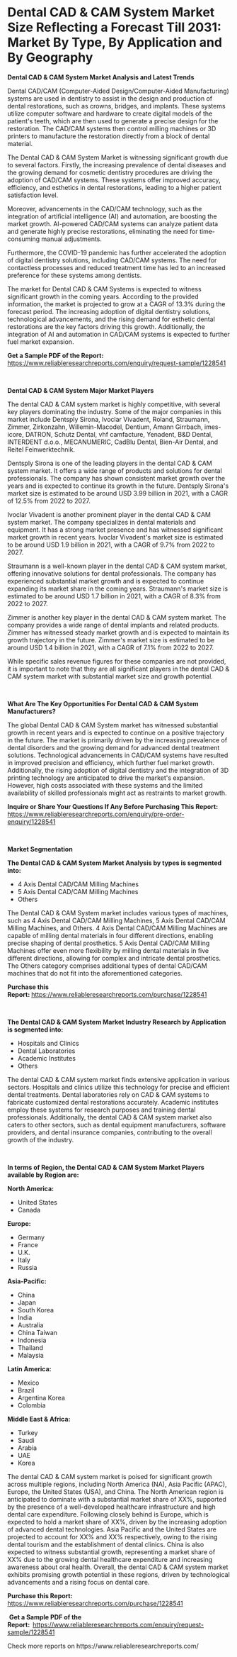 <p><h1>Dental CAD & CAM System Market Size Reflecting a Forecast Till 2031: Market By Type, By Application and By Geography</h1></p><p><strong>Dental CAD & CAM System Market Analysis and Latest Trends</strong></p>
<p><p>Dental CAD/CAM (Computer-Aided Design/Computer-Aided Manufacturing) systems are used in dentistry to assist in the design and production of dental restorations, such as crowns, bridges, and implants. These systems utilize computer software and hardware to create digital models of the patient's teeth, which are then used to generate a precise design for the restoration. The CAD/CAM systems then control milling machines or 3D printers to manufacture the restoration directly from a block of dental material.</p><p>The Dental CAD & CAM System Market is witnessing significant growth due to several factors. Firstly, the increasing prevalence of dental diseases and the growing demand for cosmetic dentistry procedures are driving the adoption of CAD/CAM systems. These systems offer improved accuracy, efficiency, and esthetics in dental restorations, leading to a higher patient satisfaction level.</p><p>Moreover, advancements in the CAD/CAM technology, such as the integration of artificial intelligence (AI) and automation, are boosting the market growth. AI-powered CAD/CAM systems can analyze patient data and generate highly precise restorations, eliminating the need for time-consuming manual adjustments.</p><p>Furthermore, the COVID-19 pandemic has further accelerated the adoption of digital dentistry solutions, including CAD/CAM systems. The need for contactless processes and reduced treatment time has led to an increased preference for these systems among dentists.</p><p>The market for Dental CAD & CAM Systems is expected to witness significant growth in the coming years. According to the provided information, the market is projected to grow at a CAGR of 13.3% during the forecast period. The increasing adoption of digital dentistry solutions, technological advancements, and the rising demand for esthetic dental restorations are the key factors driving this growth. Additionally, the integration of AI and automation in CAD/CAM systems is expected to further fuel market expansion.</p></p>
<p><strong>Get a Sample PDF of the Report:&nbsp;</strong> <a href="https://www.reliableresearchreports.com/enquiry/request-sample/1228541">https://www.reliableresearchreports.com/enquiry/request-sample/1228541</a></p>
<p>&nbsp;</p>
<p><strong>Dental CAD & CAM System Major Market Players</strong></p>
<p><p>The dental CAD & CAM system market is highly competitive, with several key players dominating the industry. Some of the major companies in this market include Dentsply Sirona, Ivoclar Vivadent, Roland, Straumann, Zimmer, Zirkonzahn, Willemin-Macodel, Dentium, Amann Girrbach, imes-icore, DATRON, Schutz Dental, vhf camfacture, Yenadent, B&D Dental, INTERDENT d.o.o., MECANUMERIC, CadBlu Dental, Bien-Air Dental, and Reitel Feinwerktechnik.</p><p>Dentsply Sirona is one of the leading players in the dental CAD & CAM system market. It offers a wide range of products and solutions for dental professionals. The company has shown consistent market growth over the years and is expected to continue its growth in the future. Dentsply Sirona's market size is estimated to be around USD 3.99 billion in 2021, with a CAGR of 12.5% from 2022 to 2027.</p><p>Ivoclar Vivadent is another prominent player in the dental CAD & CAM system market. The company specializes in dental materials and equipment. It has a strong market presence and has witnessed significant market growth in recent years. Ivoclar Vivadent's market size is estimated to be around USD 1.9 billion in 2021, with a CAGR of 9.7% from 2022 to 2027.</p><p>Straumann is a well-known player in the dental CAD & CAM system market, offering innovative solutions for dental professionals. The company has experienced substantial market growth and is expected to continue expanding its market share in the coming years. Straumann's market size is estimated to be around USD 1.7 billion in 2021, with a CAGR of 8.3% from 2022 to 2027.</p><p>Zimmer is another key player in the dental CAD & CAM system market. The company provides a wide range of dental implants and related products. Zimmer has witnessed steady market growth and is expected to maintain its growth trajectory in the future. Zimmer's market size is estimated to be around USD 1.4 billion in 2021, with a CAGR of 7.1% from 2022 to 2027.</p><p>While specific sales revenue figures for these companies are not provided, it is important to note that they are all significant players in the dental CAD & CAM system market with substantial market size and growth potential.</p></p>
<p>&nbsp;</p>
<p><strong>What Are The Key Opportunities For Dental CAD & CAM System Manufacturers?</strong></p>
<p><p>The global Dental CAD & CAM System market has witnessed substantial growth in recent years and is expected to continue on a positive trajectory in the future. The market is primarily driven by the increasing prevalence of dental disorders and the growing demand for advanced dental treatment solutions. Technological advancements in CAD/CAM systems have resulted in improved precision and efficiency, which further fuel market growth. Additionally, the rising adoption of digital dentistry and the integration of 3D printing technology are anticipated to drive the market's expansion. However, high costs associated with these systems and the limited availability of skilled professionals might act as restraints to market growth.</p></p>
<p><strong>Inquire or Share Your Questions If Any Before Purchasing This Report:</strong> <a href="https://www.reliableresearchreports.com/enquiry/pre-order-enquiry/1228541">https://www.reliableresearchreports.com/enquiry/pre-order-enquiry/1228541</a></p>
<p>&nbsp;</p>
<p><strong>Market Segmentation</strong></p>
<p><strong>The Dental CAD & CAM System Market Analysis by types is segmented into:</strong></p>
<p><ul><li>4 Axis Dental CAD/CAM Milling Machines</li><li>5 Axis Dental CAD/CAM Milling Machines</li><li>Others</li></ul></p>
<p><p>The Dental CAD & CAM System market includes various types of machines, such as 4 Axis Dental CAD/CAM Milling Machines, 5 Axis Dental CAD/CAM Milling Machines, and Others. 4 Axis Dental CAD/CAM Milling Machines are capable of milling dental materials in four different directions, enabling precise shaping of dental prosthetics. 5 Axis Dental CAD/CAM Milling Machines offer even more flexibility by milling dental materials in five different directions, allowing for complex and intricate dental prosthetics. The Others category comprises additional types of dental CAD/CAM machines that do not fit into the aforementioned categories.</p></p>
<p><strong>Purchase this Report:&nbsp;</strong><a href="https://www.reliableresearchreports.com/purchase/1228541">https://www.reliableresearchreports.com/purchase/1228541</a></p>
<p>&nbsp;</p>
<p><strong>The Dental CAD & CAM System Market Industry Research by Application is segmented into:</strong></p>
<p><ul><li>Hospitals and Clinics</li><li>Dental Laboratories</li><li>Academic Institutes</li><li>Others</li></ul></p>
<p><p>The dental CAD & CAM system market finds extensive application in various sectors. Hospitals and clinics utilize this technology for precise and efficient dental treatments. Dental laboratories rely on CAD & CAM systems to fabricate customized dental restorations accurately. Academic institutes employ these systems for research purposes and training dental professionals. Additionally, the dental CAD & CAM system market also caters to other sectors, such as dental equipment manufacturers, software providers, and dental insurance companies, contributing to the overall growth of the industry.</p></p>
<p>&nbsp;</p>
<p><strong>In terms of Region, the Dental CAD & CAM System Market Players available by Region are:</strong></p>
<p>
    <p> <strong> North America: </strong>
        <ul>
            <li>United States</li>
            <li>Canada</li>
        </ul>
        </p> 
    <p> <strong> Europe: </strong>
        <ul>
            <li>Germany</li>
            <li>France</li>
            <li>U.K.</li>
            <li>Italy</li>
            <li>Russia</li>
        </ul>
        </p> 
    <p> <strong> Asia-Pacific: </strong>
        <ul>
            <li>China</li>
            <li>Japan</li>
            <li>South Korea</li>
            <li>India</li>
            <li>Australia</li>
            <li>China Taiwan</li>
            <li>Indonesia</li>
            <li>Thailand</li>
            <li>Malaysia</li>
        </ul>
        </p> 
    <p> <strong> Latin America: </strong>
        <ul>
            <li>Mexico</li>
            <li>Brazil</li>
            <li>Argentina Korea</li>
            <li>Colombia</li>
        </ul>
        </p> 
    <p> <strong> Middle East & Africa: </strong>
        <ul>
            <li>Turkey</li>
            <li>Saudi</li>
            <li>Arabia</li>
            <li>UAE</li>
            <li>Korea</li>
        </ul>
    </p>
    </p>
<p><p>The dental CAD & CAM system market is poised for significant growth across multiple regions, including North America (NA), Asia Pacific (APAC), Europe, the United States (USA), and China. The North American region is anticipated to dominate with a substantial market share of XX%, supported by the presence of a well-developed healthcare infrastructure and high dental care expenditure. Following closely behind is Europe, which is expected to hold a market share of XX%, driven by the increasing adoption of advanced dental technologies. Asia Pacific and the United States are projected to account for XX% and XX% respectively, owing to the rising dental tourism and the establishment of dental clinics. China is also expected to witness substantial growth, representing a market share of XX% due to the growing dental healthcare expenditure and increasing awareness about oral health. Overall, the dental CAD & CAM system market exhibits promising growth potential in these regions, driven by technological advancements and a rising focus on dental care.</p></p>
<p><strong>Purchase this Report: </strong><a href="https://www.reliableresearchreports.com/purchase/1228541">https://www.reliableresearchreports.com/purchase/1228541</a></p>
<p>&nbsp;<strong>Get a Sample PDF of the Report:&nbsp;&nbsp;</strong><a href="https://www.reliableresearchreports.com/enquiry/request-sample/1228541">https://www.reliableresearchreports.com/enquiry/request-sample/1228541</a></p>
<p><strong></strong></p>
<p>Check more reports on https://www.reliableresearchreports.com/</p>